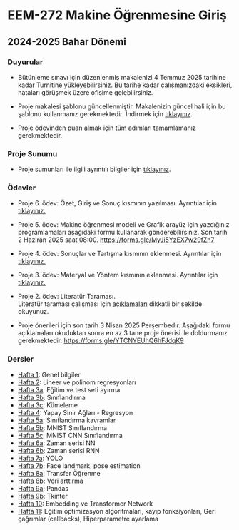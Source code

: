 # EEM-272 Makine Öğrenmesine Giriş

## 2024-2025 Bahar Dönemi



### Duyurular

- Bütünleme sınavı için düzenlenmiş makalenizi 4 Temmuz 2025 tarihine kadar Turnitine yükleyebilirsiniz. Bu tarihe kadar çalışmanızdaki eksikleri, hataları görüşmek üzere ofisime gelebilirsiniz.

- Proje makalesi şablonu güncellenmiştir. Makalenizin güncel hali için bu şablonu kullanmanız gerekmektedir. İndirmek için [tıklayınız](diger/files/rapor_sablon_v2.docx).

- Proje ödevinden puan almak için tüm adımları tamamlamanız gerekmektedir.

### Proje Sunumu

- Proje sumunları ile ilgili ayrıntılı bilgiler için [tıklayınız](diger/sunum.md).



### Ödevler


- Proje 6. ödev: Özet, Giriş ve Sonuç kısmının yazılması. Ayrıntılar için [tıklayınız.](diger/projeler.md) 

- Proje 5. ödev: Makine öğrenmesi modeli  ve Grafik arayüz için yazdığınız programlamaları aşağıdaki formu kullanarak gönderebilirsiniz. Son tarih 2 Haziran 2025 saat 08:00.
<https://forms.gle/MyJi5YzEX7w29fZh7>


- Proje 4. ödev: Sonuçlar ve Tartışma kısmının eklenmesi. Ayrıntılar için [tıklayınız.](diger/projeler.md) 

- Proje 3. ödev: Materyal ve Yöntem kısmının eklenmesi. Ayrıntılar için [tıklayınız.](diger/projeler.md) 

- Proje 2. ödev: Literatür Taraması.   
Literatür taraması çalışması için [açıklamaları](diger/projeler.md) dikkatli bir şekilde okuyunuz.

- Proje önerileri için son tarih 3 Nisan 2025 Perşembedir.   Aşağıdaki formu  açıklamaları okuduktan sonra en az 3 tane proje önerisi ile doldurmanız gerekmektedir. <https://forms.gle/YTCNYEUhQ6hFJdqK9>




### Dersler

- [Hafta 1](./dersler/01.md): Genel bilgiler 
- [Hafta 2](./dersler/02.md): Lineer ve polinom regresyonları
- [Hafta 3a](./dersler/03a.md): Eğitim ve test seti ayırma
- [Hafta 3b](./dersler/03b.md): Sınıflandırma
- [Hafta 3c](./dersler/03c.md): Kümeleme
- [Hafta 4](./dersler/04.md): Yapay Sinir Ağları - Regresyon
- [Hafta 5a](./dersler/05a.md): Sınıflandırma kavramlar
- [Hafta 5b](./dersler/05b.md): MNIST Sınıflandırma
- [Hafta 5c](./dersler/05c.md): MNIST CNN Sınıflandırma
- [Hafta 6a](./dersler/06a.md): Zaman serisi NN 
- [Hafta 6b](./dersler/06b.md): Zaman serisi RNN
- [Hafta 7a](./dersler/07a.md): YOLO
- [Hafta 7b](./dersler/07b.md): Face landmark, pose estimation 
- [Hafta 8a](./dersler/08a.md): Transfer Öğrenme
- [Hafta 8b](./dersler/08b.md): Veri arttırma
- [Hafta 9a](./dersler/09a.md): Pandas
- [Hafta 9b](./dersler/09b.md): Tkinter
- [Hafta 10](./dersler/10.md): Embedding ve Transformer Network
- [Hafta 11](./dersler/11.md): Eğitim optimizasyon algoritmaları, kayıp fonksiyonları, Geri çağrımlar (callbacks), Hiperparametre ayarlama




<!-- -
- 
- [Hafta 2](./dersler/02.md): C# konsol örnekleri
- [Hafta 3](./dersler/03.md): C# form uygulamaları
- [Hafta 4](./dersler/04.md): Python programı, editörler, Jupyter, Programlamaya giriş.
- [Hafta 5](./dersler/05.md): 
- [Hafta 6](./dersler/06.md): 
- [Hafta 7](./dersler/07.md): 
- [Hafta 8](./dersler/08.md): 
- [Hafta 9](./dersler/09.md): Global değişken, Sınıf
- [Hafta 10](./dersler/10.md): NumPy
- [Hafta 11](./dersler/11.md): Matplotlib
- [Hafta 12](./dersler/12.md): Görüntü işleme, OpenCV - 1
- [Hafta 13](./dersler/13.md): Görüntü işleme, OpenCV - 2
- [Hafta 14](./dersler/14.md): Raspberry Pi GPIO Programlama





kaynak:

https://github.com/pytopia/Python-Programming/tree/main/Lectures

[Hafta 2](./dersler/02.md): Sıralı LED yakma söndürmek örnekleri, random fonksiyonu, ikili sayıcı
- [Hafta 3](./dersler/03.md): input pin modu, pull-up, pull-down dirençleri, millis() fonksiyonu 
- [Hafta 4](./dersler/04.md): Yazılımla debounce, 7 segmentli gösterge, BCD to 7 segment decoder entegresi
- [Hafta 5](./dersler/05.md): 8-bit kaydırma yazmacı uygulamaları, RGB LED, 16x2 LCD
- [Hafta 6](./dersler/06.md): Analog okuma, map() fonksiyonu, analogWrite() - PWM sinyali
- [Hafta 7](./dersler/07.md): LCD uygulamaları, motor sürme, RGB LED analogWrite(), servo motor, osiloskop ve röle kullanımı

#### Python Programlama

- [Hafta 8](./dersler/08.md): print, dir, help, str.title fonksiyonlarının kullanımı, listeler, sort metodu,
- [Hafta 9](./dersler/09.md): 
- [Hafta 10](./dersler/10.md): 
- [Hafta 11](./dersler/11.md): 
- [Hafta 12](./dersler/12.md): 
- [Hafta 13](./dersler/13.md): 
- [Hafta 14](./dersler/14.md): 

#### Kaynaklar
- [Tinkercad](https://www.tinkercad.com)
Kaydolduktan sonra Tasarımlar -> Yeni -> Devre linkerini takip ederek Arduino tasarım ve kodlamaları yapılabilir.
- [Arduino Language Reference Sayfası](https://www.arduino.cc/reference/en/)
- [Arduino Built-in Examples](https://docs.arduino.cc/built-in-examples/)

#### Kitaplar
[Hiperkitap](https://www.hiperkitap.com/) ve [Turcademy](https://www.turcademy.com/tr) sitelerine üniversitemiz üye olduğundan bu sitedeki kitaplara ücretsiz ulaşabilirsiniz.   
Kampus dışı erişim ayarları için [tıklayınız](https://bidb.isparta.edu.tr/tr/servisler/kampus-disi-erisim-6932s.html).
- [Projeler ile arduino, Erdal Delebe](https://www.hiperkitap.com/projeler-ile-arduino)
- [Arduino atölyesi, Erdal Delebe](https://www.hiperkitap.com/arduino-atolyesi)
- [Herkes için arduino, Gökhan Su](https://www.hiperkitap.com/herkes-icin-arduino) 

-->



